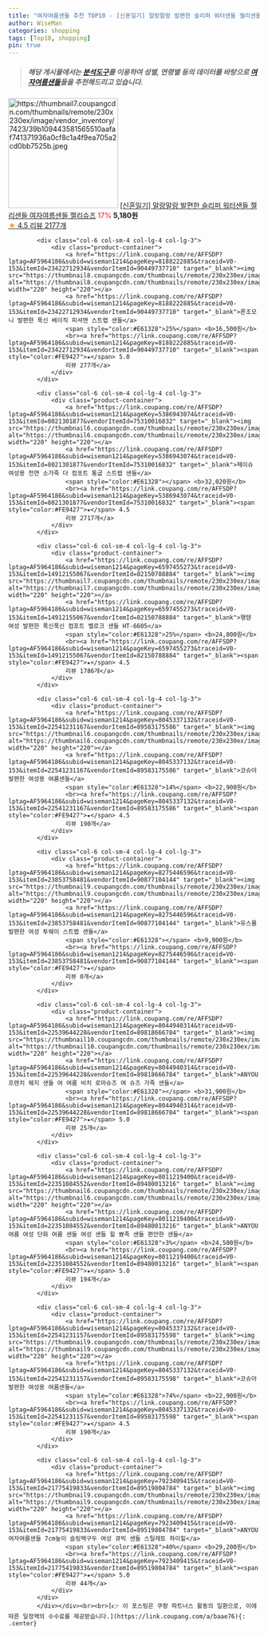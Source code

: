```yaml
---
title: "여자여름샌들 추천 TOP10 - [신혼일기] 말랑말랑 발편한 슬리퍼 워터샌들 젤리샌들 여자여름샌들 젤리슈즈"
author: WiseMan
categories: shopping
tags: [Top10, shopping]
pin: true
---
```


> ##### 해당 게시물에서는 [**분석도구**](https://itemscout.io/)를 이용하여 **성별**, **연령별** 등의 데이터를 바탕으로 [**여자여름샌들**](https://link.coupang.com/a/baae76)들을 추천해드리고 있습니다.
<div class="container"><div class="row">
            <div class="col-6 col-sm-4 col-lg-4 col-lg-3">
                <div class="product-container">
                    <a href="https://link.coupang.com/re/AFFSDP?lptag=AF5964186&subid=wiseman1214&pageKey=5892387962&traceid=V0-153&itemId=10364558292&vendorItemId=77646672549" target="_blank"><img src="https://thumbnail7.coupangcdn.com/thumbnails/remote/230x230ex/image/vendor_inventory/7423/39b109443581565510aafaf741371936a0cf8c1a4f9ea705a2cd0bb7525b.jpeg" alt="https://thumbnail7.coupangcdn.com/thumbnails/remote/230x230ex/image/vendor_inventory/7423/39b109443581565510aafaf741371936a0cf8c1a4f9ea705a2cd0bb7525b.jpeg" width="220" height="220"></a>
                    <a href="https://link.coupang.com/re/AFFSDP?lptag=AF5964186&subid=wiseman1214&pageKey=5892387962&traceid=V0-153&itemId=10364558292&vendorItemId=77646672549" target="_blank">[신혼일기] 말랑말랑 발편한 슬리퍼 워터샌들 젤리샌들 여자여름샌들 젤리슈즈</a>
                    <span style="color:#E61328">17%</span> <b>5,180원</b>
                    <br><a href="https://link.coupang.com/re/AFFSDP?lptag=AF5964186&subid=wiseman1214&pageKey=5892387962&traceid=V0-153&itemId=10364558292&vendorItemId=77646672549" target="_blank"><span style="color:#FE9427">★</span> 4.5
                    리뷰 2177개</a>
                </div>
            </div>
            
            <div class="col-6 col-sm-4 col-lg-4 col-lg-3">
                <div class="product-container">
                    <a href="https://link.coupang.com/re/AFFSDP?lptag=AF5964186&subid=wiseman1214&pageKey=8188222885&traceid=V0-153&itemId=23422712934&vendorItemId=90449737710" target="_blank"><img src="https://thumbnail8.coupangcdn.com/thumbnails/remote/230x230ex/image/vendor_inventory/6844/e69a98db13f87a80a0a3d82fbf7d9e334f5acdfbf3f2df046f7f9ab6d31d.jpeg" alt="https://thumbnail8.coupangcdn.com/thumbnails/remote/230x230ex/image/vendor_inventory/6844/e69a98db13f87a80a0a3d82fbf7d9e334f5acdfbf3f2df046f7f9ab6d31d.jpeg" width="220" height="220"></a>
                    <a href="https://link.coupang.com/re/AFFSDP?lptag=AF5964186&subid=wiseman1214&pageKey=8188222885&traceid=V0-153&itemId=23422712934&vendorItemId=90449737710" target="_blank">론조모니 발편한 푹신 베이직 피셔맨 스트랩 샌들</a>
                    <span style="color:#E61328">25%</span> <b>16,500원</b>
                    <br><a href="https://link.coupang.com/re/AFFSDP?lptag=AF5964186&subid=wiseman1214&pageKey=8188222885&traceid=V0-153&itemId=23422712934&vendorItemId=90449737710" target="_blank"><span style="color:#FE9427">★</span> 5.0
                    리뷰 277개</a>
                </div>
            </div>
            
            <div class="col-6 col-sm-4 col-lg-4 col-lg-3">
                <div class="product-container">
                    <a href="https://link.coupang.com/re/AFFSDP?lptag=AF5964186&subid=wiseman1214&pageKey=5386943074&traceid=V0-153&itemId=8021301877&vendorItemId=75310016832" target="_blank"><img src="https://thumbnail6.coupangcdn.com/thumbnails/remote/230x230ex/image/rs_quotation_api/minxroe6/fff5759e2035452f87d1c3ab9e7be788.jpg" alt="https://thumbnail6.coupangcdn.com/thumbnails/remote/230x230ex/image/rs_quotation_api/minxroe6/fff5759e2035452f87d1c3ab9e7be788.jpg" width="220" height="220"></a>
                    <a href="https://link.coupang.com/re/AFFSDP?lptag=AF5964186&subid=wiseman1214&pageKey=5386943074&traceid=V0-153&itemId=8021301877&vendorItemId=75310016832" target="_blank">제이슈 여성용 천연 소가죽 더 컴포트 통굽 스트랩 샌들</a>
                    <span style="color:#E61328"></span> <b>32,020원</b>
                    <br><a href="https://link.coupang.com/re/AFFSDP?lptag=AF5964186&subid=wiseman1214&pageKey=5386943074&traceid=V0-153&itemId=8021301877&vendorItemId=75310016832" target="_blank"><span style="color:#FE9427">★</span> 4.5
                    리뷰 2717개</a>
                </div>
            </div>
            
            <div class="col-6 col-sm-4 col-lg-4 col-lg-3">
                <div class="product-container">
                    <a href="https://link.coupang.com/re/AFFSDP?lptag=AF5964186&subid=wiseman1214&pageKey=6597455273&traceid=V0-153&itemId=14912155067&vendorItemId=82150788884" target="_blank"><img src="https://thumbnail7.coupangcdn.com/thumbnails/remote/230x230ex/image/vendor_inventory/aaff/b3629b4d0b109999b0822f4b108c9fdfc418c944ae6f346ab2e009bc6651.png" alt="https://thumbnail7.coupangcdn.com/thumbnails/remote/230x230ex/image/vendor_inventory/aaff/b3629b4d0b109999b0822f4b108c9fdfc418c944ae6f346ab2e009bc6651.png" width="220" height="220"></a>
                    <a href="https://link.coupang.com/re/AFFSDP?lptag=AF5964186&subid=wiseman1214&pageKey=6597455273&traceid=V0-153&itemId=14912155067&vendorItemId=82150788884" target="_blank">행텐 여성 발편한 푹신푹신 컴포트 벨로크 샌들 HT-6605</a>
                    <span style="color:#E61328">25%</span> <b>24,800원</b>
                    <br><a href="https://link.coupang.com/re/AFFSDP?lptag=AF5964186&subid=wiseman1214&pageKey=6597455273&traceid=V0-153&itemId=14912155067&vendorItemId=82150788884" target="_blank"><span style="color:#FE9427">★</span> 4.5
                    리뷰 1786개</a>
                </div>
            </div>
            
            <div class="col-6 col-sm-4 col-lg-4 col-lg-3">
                <div class="product-container">
                    <a href="https://link.coupang.com/re/AFFSDP?lptag=AF5964186&subid=wiseman1214&pageKey=8045337132&traceid=V0-153&itemId=22541231167&vendorItemId=89583175586" target="_blank"><img src="https://thumbnail6.coupangcdn.com/thumbnails/remote/230x230ex/image/vendor_inventory/e44a/740dbfd94987b4a8d3650119d65d98e21ad60954bb0f9128fdcbcd3eef00.png" alt="https://thumbnail6.coupangcdn.com/thumbnails/remote/230x230ex/image/vendor_inventory/e44a/740dbfd94987b4a8d3650119d65d98e21ad60954bb0f9128fdcbcd3eef00.png" width="220" height="220"></a>
                    <a href="https://link.coupang.com/re/AFFSDP?lptag=AF5964186&subid=wiseman1214&pageKey=8045337132&traceid=V0-153&itemId=22541231167&vendorItemId=89583175586" target="_blank">코슈아 발편한 여성용 여름샌들</a>
                    <span style="color:#E61328">14%</span> <b>22,900원</b>
                    <br><a href="https://link.coupang.com/re/AFFSDP?lptag=AF5964186&subid=wiseman1214&pageKey=8045337132&traceid=V0-153&itemId=22541231167&vendorItemId=89583175586" target="_blank"><span style="color:#FE9427">★</span> 4.5
                    리뷰 190개</a>
                </div>
            </div>
            
            <div class="col-6 col-sm-4 col-lg-4 col-lg-3">
                <div class="product-container">
                    <a href="https://link.coupang.com/re/AFFSDP?lptag=AF5964186&subid=wiseman1214&pageKey=8275446596&traceid=V0-153&itemId=23853758481&vendorItemId=90877104144" target="_blank"><img src="https://thumbnail9.coupangcdn.com/thumbnails/remote/230x230ex/image/vendor_inventory/0fae/1729ec673bdf8c16b2d6f4ad9c63dca26cf519332c60e1258bba63238b16.jpg" alt="https://thumbnail9.coupangcdn.com/thumbnails/remote/230x230ex/image/vendor_inventory/0fae/1729ec673bdf8c16b2d6f4ad9c63dca26cf519332c60e1258bba63238b16.jpg" width="220" height="220"></a>
                    <a href="https://link.coupang.com/re/AFFSDP?lptag=AF5964186&subid=wiseman1214&pageKey=8275446596&traceid=V0-153&itemId=23853758481&vendorItemId=90877104144" target="_blank">유스몰 발편한 여성 투웨이 스트랩 샌들</a>
                    <span style="color:#E61328"></span> <b>9,900원</b>
                    <br><a href="https://link.coupang.com/re/AFFSDP?lptag=AF5964186&subid=wiseman1214&pageKey=8275446596&traceid=V0-153&itemId=23853758481&vendorItemId=90877104144" target="_blank"><span style="color:#FE9427">★</span> 
                    리뷰 0개</a>
                </div>
            </div>
            
            <div class="col-6 col-sm-4 col-lg-4 col-lg-3">
                <div class="product-container">
                    <a href="https://link.coupang.com/re/AFFSDP?lptag=AF5964186&subid=wiseman1214&pageKey=8044940314&traceid=V0-153&itemId=22539644228&vendorItemId=89818666784" target="_blank"><img src="https://thumbnail10.coupangcdn.com/thumbnails/remote/230x230ex/image/vendor_inventory/2bd3/14ea2a8f97eaad863356dc50ad33440a9bb9766019134ba7738e499baaa3.jpg" alt="https://thumbnail10.coupangcdn.com/thumbnails/remote/230x230ex/image/vendor_inventory/2bd3/14ea2a8f97eaad863356dc50ad33440a9bb9766019134ba7738e499baaa3.jpg" width="220" height="220"></a>
                    <a href="https://link.coupang.com/re/AFFSDP?lptag=AF5964186&subid=wiseman1214&pageKey=8044940314&traceid=V0-153&itemId=22539644228&vendorItemId=89818666784" target="_blank">ANYOU 프렌치 웨지 샌들 여 여름 비치 로마슈즈 여 슈즈 가죽 샌들</a>
                    <span style="color:#E61328"></span> <b>31,900원</b>
                    <br><a href="https://link.coupang.com/re/AFFSDP?lptag=AF5964186&subid=wiseman1214&pageKey=8044940314&traceid=V0-153&itemId=22539644228&vendorItemId=89818666784" target="_blank"><span style="color:#FE9427">★</span> 5.0
                    리뷰 25개</a>
                </div>
            </div>
            
            <div class="col-6 col-sm-4 col-lg-4 col-lg-3">
                <div class="product-container">
                    <a href="https://link.coupang.com/re/AFFSDP?lptag=AF5964186&subid=wiseman1214&pageKey=8011219400&traceid=V0-153&itemId=22351084552&vendorItemId=89480013216" target="_blank"><img src="https://thumbnail6.coupangcdn.com/thumbnails/remote/230x230ex/image/vendor_inventory/b695/30333a060b5010106f670939333bcf0ebf461540ed807942c643069f89bf.jpg" alt="https://thumbnail6.coupangcdn.com/thumbnails/remote/230x230ex/image/vendor_inventory/b695/30333a060b5010106f670939333bcf0ebf461540ed807942c643069f89bf.jpg" width="220" height="220"></a>
                    <a href="https://link.coupang.com/re/AFFSDP?lptag=AF5964186&subid=wiseman1214&pageKey=8011219400&traceid=V0-153&itemId=22351084552&vendorItemId=89480013216" target="_blank">ANYOU 여름 여성 단화 여름 샌들 여성 샌들 힐 뾰족 샌들 편안한 샌들</a>
                    <span style="color:#E61328">3%</span> <b>24,500원</b>
                    <br><a href="https://link.coupang.com/re/AFFSDP?lptag=AF5964186&subid=wiseman1214&pageKey=8011219400&traceid=V0-153&itemId=22351084552&vendorItemId=89480013216" target="_blank"><span style="color:#FE9427">★</span> 5.0
                    리뷰 194개</a>
                </div>
            </div>
            
            <div class="col-6 col-sm-4 col-lg-4 col-lg-3">
                <div class="product-container">
                    <a href="https://link.coupang.com/re/AFFSDP?lptag=AF5964186&subid=wiseman1214&pageKey=8045337132&traceid=V0-153&itemId=22541231157&vendorItemId=89583175598" target="_blank"><img src="https://thumbnail9.coupangcdn.com/thumbnails/remote/230x230ex/image/vendor_inventory/36b2/2d2c56b619c20ad6432529b25d7a1ecd7e2e537f8e2b49c6bb0ed0b850cd.png" alt="https://thumbnail9.coupangcdn.com/thumbnails/remote/230x230ex/image/vendor_inventory/36b2/2d2c56b619c20ad6432529b25d7a1ecd7e2e537f8e2b49c6bb0ed0b850cd.png" width="220" height="220"></a>
                    <a href="https://link.coupang.com/re/AFFSDP?lptag=AF5964186&subid=wiseman1214&pageKey=8045337132&traceid=V0-153&itemId=22541231157&vendorItemId=89583175598" target="_blank">코슈아 발편한 여성용 여름샌들</a>
                    <span style="color:#E61328">74%</span> <b>22,900원</b>
                    <br><a href="https://link.coupang.com/re/AFFSDP?lptag=AF5964186&subid=wiseman1214&pageKey=8045337132&traceid=V0-153&itemId=22541231157&vendorItemId=89583175598" target="_blank"><span style="color:#FE9427">★</span> 4.5
                    리뷰 190개</a>
                </div>
            </div>
            
            <div class="col-6 col-sm-4 col-lg-4 col-lg-3">
                <div class="product-container">
                    <a href="https://link.coupang.com/re/AFFSDP?lptag=AF5964186&subid=wiseman1214&pageKey=7923409415&traceid=V0-153&itemId=21775419833&vendorItemId=89519804784" target="_blank"><img src="https://thumbnail9.coupangcdn.com/thumbnails/remote/230x230ex/image/vendor_inventory/35a7/7953e5c0d86b5a625eda66a28fc6a68a43f7606f561d27c74488d9bb224e.jpg" alt="https://thumbnail9.coupangcdn.com/thumbnails/remote/230x230ex/image/vendor_inventory/35a7/7953e5c0d86b5a625eda66a28fc6a68a43f7606f561d27c74488d9bb224e.jpg" width="220" height="220"></a>
                    <a href="https://link.coupang.com/re/AFFSDP?lptag=AF5964186&subid=wiseman1214&pageKey=7923409415&traceid=V0-153&itemId=21775419833&vendorItemId=89519804784" target="_blank">ANYOU 여자여름샌들 7cm높이 슬링백구두 여성 큐빅 샌들 스틸레토 하이힐</a>
                    <span style="color:#E61328">40%</span> <b>29,200원</b>
                    <br><a href="https://link.coupang.com/re/AFFSDP?lptag=AF5964186&subid=wiseman1214&pageKey=7923409415&traceid=V0-153&itemId=21775419833&vendorItemId=89519804784" target="_blank"><span style="color:#FE9427">★</span> 5.0
                    리뷰 44개</a>
                </div>
            </div>
            </div></div><br><br>[👉 이 포스팅은 쿠팡 파트너스 활동의 일환으로, 이에 따른 일정액의 수수료를 제공받습니다.](https://link.coupang.com/a/baae76){: .center}